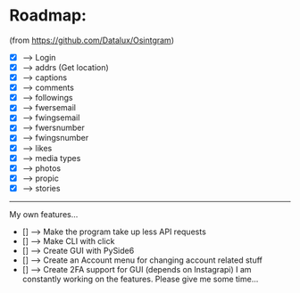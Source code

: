 # Roadmap:

(from https://github.com/Datalux/Osintgram)

- [x] --> Login
- [x] --> addrs (Get location)
- [x] --> captions
- [x] --> comments
- [x] --> followings
- [x] --> fwersemail
- [x] --> fwingsemail
- [x] --> fwersnumber
- [x] --> fwingsnumber
- [x] --> likes
- [x] --> media types
- [x] --> photos
- [x] --> propic
- [x] --> stories

--------
My own features...
- [] --> Make the program take up less API requests
- [] --> Make CLI with click
- [] --> Create GUI with PySide6
- [] --> Create an Account menu for changing account related stuff
- [] --> Create 2FA support for GUI (depends on Instagrapi)
I am constantly working on the features. Please give me some time...
